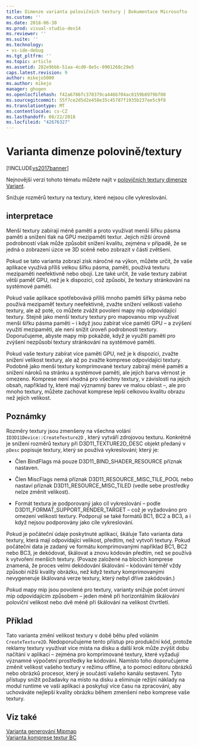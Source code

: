```yaml
---
title: Dimenze varianta polovičních textury | Dokumentace Microsoftu
ms.custom: ''
ms.date: 2018-06-30
ms.prod: visual-studio-dev14
ms.reviewer: ''
ms.suite: ''
ms.technology:
- vs-ide-debug
ms.tgt_pltfrm: ''
ms.topic: article
ms.assetid: 282e9bbb-51aa-4cd0-8e5c-0901268c29e5
caps.latest.revision: 9
author: mikejo5000
ms.author: mikejo
manager: ghogen
ms.openlocfilehash: f42a6786fc378379ca446b704ac8159b8979bf08
ms.sourcegitcommit: 55f7ce2d5d2e458e35c45787f1935b237ee5c9f8
ms.translationtype: MT
ms.contentlocale: cs-CZ
ms.lasthandoff: 08/22/2018
ms.locfileid: "42676327"
---
```

# <a name="halfquarter-texture-dimensions-variant"></a>Varianta dimenze polovině/textury
[!INCLUDE[vs2017banner](../includes/vs2017banner.md)]

Nejnovější verzi tohoto tématu můžete najít v [polovičních textury dimenze Variant](https://docs.microsoft.com/visualstudio/debugger/graphics/half-quarter-texture-dimensions-variant).  
  
Snižuje rozměrů textury na textury, které nejsou cíle vykreslování.  
  
## <a name="interpretation"></a>interpretace  
 Menší textury zabírají méně paměti a proto využívat menší šířku pásma paměti a snížení tlak na GPU mezipaměti textur. Jejich nižší úrovně podrobností však může způsobit snížení kvalitu, zejména v případě, že se jedná o zobrazení úzce ve 3D scéně nebo zobrazit v části zvětšení.  
  
 Pokud se tato varianta zobrazí zisk náročné na výkon, můžete určit, že vaše aplikace využívá příliš velkou šířku pásma, paměti, používá texturu mezipaměti neefektivně nebo obojí. Lze také určit, že vaše textury zabírat větší paměť GPU, než je k dispozici, což způsobí, že textury stránkování na systémové paměti.  
  
 Pokud vaše aplikace spotřebovává příliš mnoho paměti šířky pásma nebo používá mezipaměť textury neefektivně, zvažte snížení velikosti vašeho textury, ale až poté, co můžete zvážit povolení mapy mip odpovídající textury. Stejně jako menší textury textury pro mapovanou mip využívat menší šířku pásma paměti – i když jsou zabírat více paměti GPU – a zvýšení využití mezipaměti, ale není snížit úroveň podrobnosti textury. Doporučujeme, abyste mapy mip pokaždé, když je využití paměti pro zvýšení nezpůsobí textury stránkování na systémové paměti.  
  
 Pokud vaše textury zabírat více paměti GPU, než je k dispozici, zvažte snížení velikost textury, ale až po zvažte komprese odpovídající textury. Podobně jako menší textury komprimované textury zabírají méně paměti a snížení nároků na stránku a systémové paměti, ale jejich barva věrnost je omezeno. Komprese není vhodná pro všechny textury, v závislosti na jejich obsah, například ty, které mají významný barev ve malou oblast –, ale pro mnoho textury, můžete zachovat komprese lepší celkovou kvalitu obrazu než jejich velikost.  
  
## <a name="remarks"></a>Poznámky  
 Rozměry textury jsou zmenšeny na všechna volání `ID3D11Device::CreateTexture2D` , který vytváří zdrojovou texturu. Konkrétně je snížení rozměrů textury při D3D11_TEXTURE2D_DESC objekt předaný v `pDesc` popisuje textury, který se používá vykreslování; který je:  
  
-   Člen BindFlags má pouze D3D11_BIND_SHADER_RESOURCE příznak nastaven.  
  
-   Člen MiscFlags nemá příznak D3D11_RESOURCE_MISC_TILE_POOL nebo nastaví příznak D3D11_RESOURCE_MISC_TILED (vedle sebe prostředky nelze změnit velikost).  
  
-   Formát textura je podporovaný jako cíl vykreslování – podle D3D11_FORMAT_SUPPORT_RENDER_TARGET – což je vyžadováno pro omezení velikosti textury. Podporují se také formátů BC1, BC2 a BC3, a i když nejsou podporovány jako cíle vykreslování.  
  
 Pokud je počáteční údaje poskytnuté aplikací, škáluje Tato varianta data textury, která mají odpovídající velikost, předtím, než vytvoří textury. Pokud počáteční data je zadaný ve formátu komprimovanými například BC1, BC2 nebo BC3, je dekódovat, škálovat a znovu kódován předtím, než se používá k vytvoření menších textury. (Povaze založené na blocích komprese znamená, že proces velmi dekódování škálování – kódování téměř vždy způsobí nižší kvality obrázku, než když textury komprimovanými nevygeneruje škálovaná verze textury, který nebyl dříve zakódován.)  
  
 Pokud mapy mip jsou povolené pro textury, varianty snižuje počet úrovní mip odpovídajícím způsobem – jeden méně při horizontálním škálování poloviční velikost nebo dvě méně při škálování na velikost čtvrtletí.  
  
## <a name="example"></a>Příklad  
 Tato varianta změní velikost textury v době běhu před voláním `CreateTexture2D`. Nedoporučujeme tento přístup pro produkční kód, protože reklamy textury využívat více místa na disku a další krok může zvýšit dobu načítání v aplikaci – zejména pro komprimované textury, které vyžadují významné výpočetní prostředky ke kódování. Namísto toho doporučujeme změnit velikost vašeho textury v režimu offline, a to pomocí editoru obrázků nebo obrázků procesor, který je součástí vašeho kanálu sestavení. Tyto přístupy snížit požadavky na místo na disku a eliminuje režijní náklady na modul runtime ve vaší aplikaci a poskytují více času na zpracování, aby uchováváte nejlepší kvality obrázku během zmenšení nebo komprese vaše textury.  
  
## <a name="see-also"></a>Viz také  
 [Varianta generování Mipmap](../debugger/mip-map-generation-variant.md)   
 [Varianta komprese textur BC](../debugger/bc-texture-compression-variant.md)



